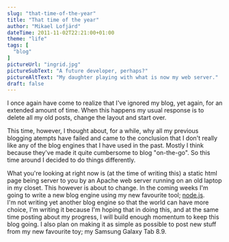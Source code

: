 ```yaml
---
slug: "that-time-of-the-year"
title: "That time of the year"
author: "Mikael Lofjärd"
dateTime: 2011-11-02T22:21:00+01:00
theme: "life"
tags: [
  "blog"
]
pictureUrl: "ingrid.jpg"
pictureSubText: "A future developer, perhaps?"
pictureAltText: "My daughter playing with what is now my web server."
draft: false
---
```

I once again have come to realize that I've ignored my blog, yet again, for an extended amount of time. When this happens my usual response is to delete all my old posts, change the layout and start over.

This time, however, I thought about, for a while, why all my previous blogging atempts have failed and came to the conclusion that I don't really like any of the blog engines that I have used in the past. Mostly I think because they've 		made it quite cumbersome to blog "on-the-go". So this time around I decided to do things differently.

What you're looking at right now is (at the time of writing this) a static html page being server to you by an Apache web server running on an old laptop in my closet. This however is about to change. In the coming weeks I'm going to 		write a new blog engine using my new favourite tool; [node.js](http://www.nodejs.org).  
I'm not writing yet another blog engine so that the world can have more choice, I'm writing it because I'm hoping that in doing this, and at the same time posting about my progress, I will build enough momentum to keep this blog going. I also plan on making it as simple as possible to post new stuff from my new favourite toy; my Samsung Galaxy Tab 8.9.
